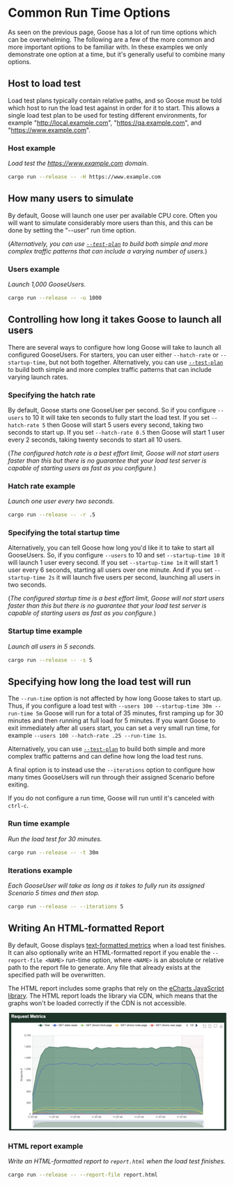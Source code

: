 # Common Run Time Options

As seen on the previous page, Goose has a lot of run time options which can be overwhelming. The following are a few of the more common and more important options to be familiar with. In these examples we only demonstrate one option at a time, but it's generally useful to combine many options.

## Host to load test

Load test plans typically contain relative paths, and so Goose must be told which host to run the load test against in order for it to start. This allows a single load test plan to be used for testing different environments, for example "http://local.example.com", "https://qa.example.com", and "https://www.example.com".

### Host example
_Load test the https://www.example.com domain._

```bash
cargo run --release -- -H https://www.example.com
```

## How many users to simulate

By default, Goose will launch one user per available CPU core. Often you will want to simulate considerably more users than this, and this can be done by setting the "--user" run time option.

(_Alternatively, you can use [`--test-plan`](./test-plan.html) to build both simple and more complex traffic patterns that can include a varying number of users._)

### Users example
_Launch 1,000 GooseUsers._

```bash
cargo run --release -- -u 1000
```

## Controlling how long it takes Goose to launch all users

There are several ways to configure how long Goose will take to launch all configured GooseUsers. For starters, you can user either `--hatch-rate` or `--startup-time`, but not both together. Alternatively, you can use [`--test-plan`](./test-plan.html) to build both simple and more complex traffic patterns that can include varying launch rates.

### Specifying the hatch rate

By default, Goose starts one GooseUser per second. So if you configure `--users` to 10 it will take ten seconds to fully start the load test. If you set `--hatch-rate 5` then Goose will start 5 users every second, taking two seconds to start up. If you set `--hatch-rate 0.5` then Goose will start 1 user every 2 seconds, taking twenty seconds to start all 10 users.
 
(_The configured hatch rate is a best effort limit, Goose will not start users faster than this but there is no guarantee that your load test server is capable of starting users as fast as you configure._)

### Hatch rate example
_Launch one user every two seconds._

```bash
cargo run --release -- -r .5
```

### Specifying the total startup time

Alternatively, you can tell Goose how long you'd like it to take to start all GooseUsers. So, if you configure `--users` to 10 and set `--startup-time 10` it will launch 1 user every second. If you set `--startup-time 1m` it will start 1 user every 6 seconds, starting all users over one minute. And if you set `--startup-time 2s` it will launch five users per second, launching all users in two seconds.

(_The configured startup time is a best effort limit, Goose will not start users faster than this but there is no guarantee that your load test server is capable of starting users as fast as you configure._)

### Startup time example
_Launch all users in 5 seconds._

```bash
cargo run --release -- -s 5
```

## Specifying how long the load test will run

The `--run-time` option is not affected by how long Goose takes to start up. Thus, if you configure a load test with `--users 100 --startup-time 30m --run-time 5m` Goose will run for a total of 35 minutes, first ramping up for 30 minutes and then running at full load for 5 minutes. If you want Goose to exit immediately after all users start, you can set a very small run time, for example `--users 100 --hatch-rate .25 --run-time 1s`.

Alternatively, you can use [`--test-plan`](./test-plan.html) to build both simple and more complex traffic patterns and can define how long the load test runs.

A final option is to instead use the `--iterations` option to configure how many times GooseUsers will run through their assigned Scenario before exiting.

If you do not configure a run time, Goose will run until it's canceled with `ctrl-c`.

### Run time example
_Run the load test for 30 minutes._

```bash
cargo run --release -- -t 30m
```

### Iterations example
_Each GooseUser will take as long as it takes to fully run its assigned Scenario 5 times and then stop._

```bash
cargo run --release -- --iterations 5
```

## Writing An HTML-formatted Report

By default, Goose displays [text-formatted metrics](metrics.md) when a load test finishes. It can also optionally write an HTML-formatted report if you enable the `--report-file <NAME>` run-time option, where `<NAME>` is an absolute or relative path to the report file to generate. Any file that already exists at the specified path will be overwritten.

The HTML report includes some graphs that rely on the [eCharts JavaScript library](https://echarts.apache.org). The HTML report loads the library via CDN, which means that the graphs won't be loaded correctly if the CDN is not accessible.

![Requests per second graph](rps.png)

### HTML report example
_Write an HTML-formatted report to `report.html` when the load test finishes._

```bash
cargo run --release -- --report-file report.html
```
